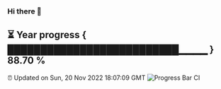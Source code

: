 ### Hi there 👋
⏳ Year progress { ██████████████████████████▁▁▁▁ } 88.70 %
---
⏰ Updated on Sun, 20 Nov 2022 18:07:09 GMT
![Progress Bar CI](https://github.com/Moyi321/Moyi321/workflows/Progress%20Bar%20CI/badge.svg)
